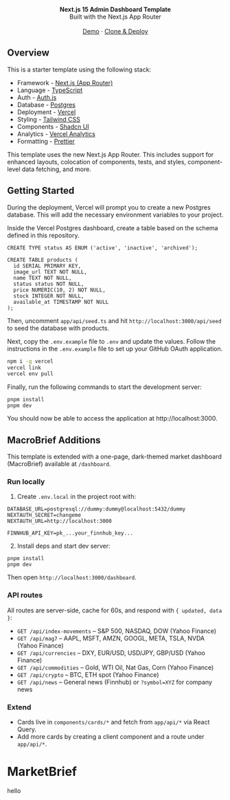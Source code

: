 <div align="center"><strong>Next.js 15 Admin Dashboard Template</strong></div>
<div align="center">Built with the Next.js App Router</div>
<br />
<div align="center">
<a href="https://next-admin-dash.vercel.app/">Demo</a>
<span> · </span>
<a href="https://vercel.com/templates/next.js/admin-dashboard-tailwind-postgres-react-nextjs">Clone & Deploy</a>
<span>
</div>

## Overview

This is a starter template using the following stack:

- Framework - [Next.js (App Router)](https://nextjs.org)
- Language - [TypeScript](https://www.typescriptlang.org)
- Auth - [Auth.js](https://authjs.dev)
- Database - [Postgres](https://vercel.com/postgres)
- Deployment - [Vercel](https://vercel.com/docs/concepts/next.js/overview)
- Styling - [Tailwind CSS](https://tailwindcss.com)
- Components - [Shadcn UI](https://ui.shadcn.com/)
- Analytics - [Vercel Analytics](https://vercel.com/analytics)
- Formatting - [Prettier](https://prettier.io)

This template uses the new Next.js App Router. This includes support for enhanced layouts, colocation of components, tests, and styles, component-level data fetching, and more.

## Getting Started

During the deployment, Vercel will prompt you to create a new Postgres database. This will add the necessary environment variables to your project.

Inside the Vercel Postgres dashboard, create a table based on the schema defined in this repository.

```
CREATE TYPE status AS ENUM ('active', 'inactive', 'archived');

CREATE TABLE products (
  id SERIAL PRIMARY KEY,
  image_url TEXT NOT NULL,
  name TEXT NOT NULL,
  status status NOT NULL,
  price NUMERIC(10, 2) NOT NULL,
  stock INTEGER NOT NULL,
  available_at TIMESTAMP NOT NULL
);
```

Then, uncomment `app/api/seed.ts` and hit `http://localhost:3000/api/seed` to seed the database with products.

Next, copy the `.env.example` file to `.env` and update the values. Follow the instructions in the `.env.example` file to set up your GitHub OAuth application.

```bash
npm i -g vercel
vercel link
vercel env pull
```

Finally, run the following commands to start the development server:

```
pnpm install
pnpm dev
```

You should now be able to access the application at http://localhost:3000.

## MacroBrief Additions

This template is extended with a one-page, dark-themed market dashboard (MacroBrief) available at `/dashboard`.

### Run locally

1. Create `.env.local` in the project root with:

```
DATABASE_URL=postgresql://dummy:dummy@localhost:5432/dummy
NEXTAUTH_SECRET=changeme
NEXTAUTH_URL=http://localhost:3000

FINNHUB_API_KEY=pk_...your_finnhub_key...
```

2. Install deps and start dev server:

```
pnpm install
pnpm dev
```

Then open `http://localhost:3000/dashboard`.

### API routes

All routes are server-side, cache for 60s, and respond with `{ updated, data }`:

- `GET /api/index-movements` – S&P 500, NASDAQ, DOW (Yahoo Finance)
- `GET /api/mag7` – AAPL, MSFT, AMZN, GOOGL, META, TSLA, NVDA (Yahoo Finance)
- `GET /api/currencies` – DXY, EUR/USD, USD/JPY, GBP/USD (Yahoo Finance)
- `GET /api/commodities` – Gold, WTI Oil, Nat Gas, Corn (Yahoo Finance)
- `GET /api/crypto` – BTC, ETH spot (Yahoo Finance)
- `GET /api/news` – General news (Finnhub) or `?symbol=XYZ` for company news

### Extend

- Cards live in `components/cards/*` and fetch from `app/api/*` via React Query.
- Add more cards by creating a client component and a route under `app/api/*`.
# MarketBrief

hello